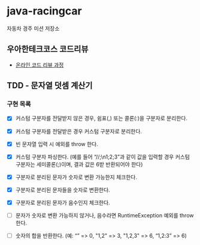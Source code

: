 # java-racingcar

자동차 경주 미션 저장소

## 우아한테크코스 코드리뷰

- [온라인 코드 리뷰 과정](https://github.com/woowacourse/woowacourse-docs/blob/master/maincourse/README.md)

## TDD - 문자열 덧셈 계산기

### 구현 목록

- [X] 커스텀 구분자를 전달받지 않은 경우, 쉼표(,) 또는 콜론(:)을 구분자로 분리한다.

- [X] 커스텀 구분자를 전달받은 경우 커스텀 구분자로 분리한다.

- [X] 빈 문자열 입력 시 예외를 throw 한다.

- [X] 커스텀 구분자 파싱한다. (예를 들어 “//;\n1;2;3”과 같이 값을 입력할 경우 커스텀 구분자는 세미콜론(;)이며, 결과 값은 6받 반환되어야 한다)

- [X] 구분자로 분리된 문자가 숫자로 변환 가능한지 체크한다.

- [X] 구분자로 분리된 문자들을 숫자로 변환한다.

- [X] 구분자로 분리된 문자가 음수인지 체크한다.

- [ ] 문자가 숫자로 변환 가능하지 않거나, 음수라면 RuntimeException 예외를 throw 한다.

- [ ] 숫자의 합을 반환한다. (예: “” => 0, "1,2" => 3, "1,2,3" => 6, “1,2:3” => 6)